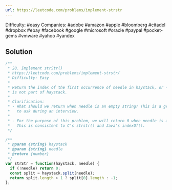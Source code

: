 ```yaml
---
url: https://leetcode.com/problems/implement-strstr
---
```


Difficulty: #easy
Companies: #adobe #amazon #apple #bloomberg #citadel #dropbox #ebay #facebook #google #microsoft #oracle #paypal #pocket-gems #vmware #yahoo #yandex

## Solution

```javascript
/**
 * 28. Implement strStr()
 * https://leetcode.com/problems/implement-strstr/
 * Difficulty: Easy
 *
 * Return the index of the first occurrence of needle in haystack, or -1 if needle
 * is not part of haystack.
 *
 * Clarification:
 * - What should we return when needle is an empty string? This is a great question
 *   to ask during an interview.
 *
 * - For the purpose of this problem, we will return 0 when needle is an empty string.
 *   This is consistent to C's strstr() and Java's indexOf().
 */

/**
 * @param {string} haystack
 * @param {string} needle
 * @return {number}
 */
var strStr = function(haystack, needle) {
  if (!needle) return 0;
  const split = haystack.split(needle);
  return split.length > 1 ? split[0].length : -1;
};

```
